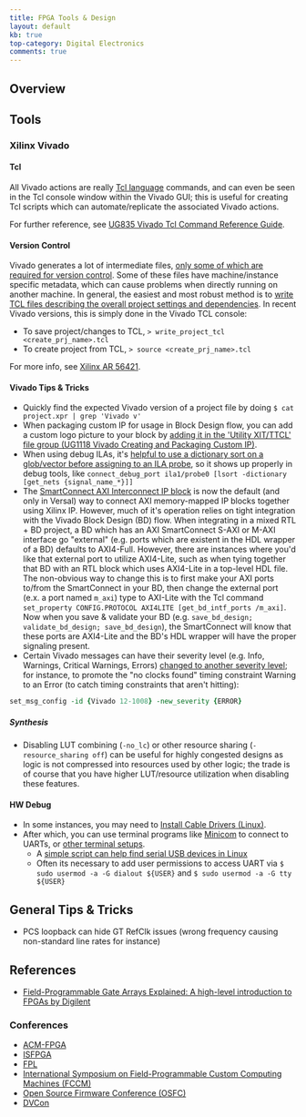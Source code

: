 ```yaml
---
title: FPGA Tools & Design
layout: default
kb: true
top-category: Digital Electronics
comments: true
---
```


## Overview

## Tools

### Xilinx Vivado

#### Tcl 

All Vivado actions are really [Tcl language](../programming_languages/tcl.html) commands, and can even be seen in the Tcl console window within the Vivado GUI; this is useful for creating Tcl scripts which can automate/replicate the associated Vivado actions.

For further reference, see [UG835 Vivado Tcl Command Reference Guide](https://www.xilinx.com/support/documentation/sw_manuals/xilinx2021_2/ug835-vivado-tcl-commands.pdf).

#### Version Control

Vivado generates a lot of intermediate files, [only some of which are required for version control](https://www.xilinx.com/video/hardware/vivado-design-suite-revision-control.html). Some of these files have machine/instance specific metadata, which can cause problems when directly running on another machine. In general, the easiest and most robust method is to [write TCL files describing the overall project settings and dependencies](https://www.fpgadeveloper.com/2014/08/version-control-for-vivado-projects.html/). In recent Vivado versions, this is simply done in the Vivado TCL console:
* To save project/changes to TCL, `> write_project_tcl <create_prj_name>.tcl`
* To create project from TCL, `> source <create_prj_name>.tcl`

For more info, see [Xilinx AR 56421](https://support.xilinx.com/s/article/56421?language=en_US).


#### Vivado Tips & Tricks

* Quickly find the expected Vivado version of a project file by doing `$ cat project.xpr | grep 'Vivado v'`
* When packaging custom IP for usage in Block Design flow, you can add a custom logo picture to your block by [adding it in the 'Utility XIT/TTCL' file group (UG1118 Vivado Creating and Packaging Custom IP)](https://docs.xilinx.com/v/u/en-US/ug1118-vivado-creating-packaging-custom-ip).
* When using debug ILAs, it's [helpful to use a dictionary sort on a glob/vector before assigning to an ILA probe](https://support.xilinx.com/s/question/0D52E00006iHsJxSAK/vivado-ila-probe-ordering-for-bus-assignments?language=en_US), so it shows up properly in debug tools, like `connect_debug_port ila1/probe0 [lsort -dictionary  [get_nets {signal_name_*}]]`
* The [SmartConnect AXI Interconnect IP block](https://www.xilinx.com/products/intellectual-property/smartconnect.html) is now the default (and only in Versal) way to connect AXI memory-mapped IP blocks together using Xilinx IP. However, much of it's operation relies on tight integration with the Vivado Block Design (BD) flow. When integrating in a mixed RTL + BD project, a BD which has an AXI SmartConnect S-AXI or M-AXI interface go "external" (e.g. ports which are existent in the HDL wrapper of a BD) defaults to AXI4-Full. However, there are instances where you'd like that external port to utilize AXI4-Lite, such as when tying together that BD with an RTL block which uses AXI4-Lite in a top-level HDL file. The non-obvious way to change this is to first make your AXI ports to/from the SmartConnect in your BD, then change the external port (e.x. a port named `m_axi`) type to AXI-Lite with the Tcl command `set_property CONFIG.PROTOCOL AXI4LITE [get_bd_intf_ports /m_axi]`. Now when you save & validate your BD (e.g. `save_bd_design; validate_bd_design; save_bd_design`), the SmartConnect will know that these ports are AXI4-Lite and the BD's HDL wrapper will have the proper signaling present.
* Certain Vivado messages can have their severity level (e.g. Info, Warnings, Critical Warnings, Errors) [changed to another severity level](https://support.xilinx.com/s/article/65179?language=en_US); for instance, to promote the "no clocks found" timing constraint Warning to an Error (to catch timing constraints that aren't hitting):
```tcl
set_msg_config -id {Vivado 12-1008} -new_severity {ERROR}
```


##### Synthesis

* Disabling LUT combining (`-no_lc`) or other resource sharing (`-resource_sharing off`) can be useful for highly congested designs as logic is not compressed into resources used by other logic; the trade is of course that you have higher LUT/resource utilization when disabling these features.


#### HW Debug

* In some instances, you may need to [Install Cable Drivers (Linux)](https://reference.digilentinc.com/reference/programmable-logic/guides/install-cable-drivers).
* After which, you can use terminal programs like [Minicom](https://wiki.emacinc.com/wiki/Getting_Started_With_Minicom) to connect to UARTs, or [other terminal setups](https://xilinx-wiki.atlassian.net/wiki/spaces/A/pages/18842446/Setup+a+Serial+Console).
  + A [simple script can help find serial USB devices in Linux](https://github.com/JohnnyGOX17/configs/blob/master/dev_utils/lsusb_sysdevpath)
  + Often its necessary to add user permissions to access UART via `$ sudo usermod -a -G dialout ${USER}` and `$ sudo usermod -a -G tty ${USER}`




## General Tips & Tricks

* PCS loopback can hide GT RefClk issues (wrong frequency causing non-standard line rates for instance)


## References

* [Field-Programmable Gate Arrays Explained: A high-level introduction to FPGAs by Digilent](https://files.digilent.com/reference/Field_Programmable_Gate_Arrays_Explained.pdf)

### Conferences

* [ACM-FPGA](https://dl.acm.org/conference/fpga)
* [ISFPGA](https://www.isfpga.org/program/)
* [FPL](https://fpl.org/)
* [International Symposium on Field-Programmable Custom Computing Machines (FCCM)](https://www.fccm.org/)
* [Open Source Firmware Conference (OSFC)](https://www.osfc.io/)
* [DVCon](https://dvcon.org/)

